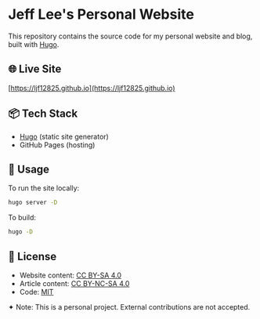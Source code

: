 # Jeff Lee's Personal Website

This repository contains the source code for my personal website and blog, built with [Hugo](https://gohugo.io/).

## 🌐 Live Site
[https://ljf12825.github.io](https://ljf12825.github.io)

## 📦 Tech Stack
- [Hugo](https://gohugo.io/) (static site generator)
- GitHub Pages (hosting)

## 🚀 Usage
To run the site locally:

```bash
hugo server -D
```
To build:
```bash
hugo -D
```

## 📜 License
- Website content: [CC BY-SA 4.0](https://creativecommons.org/licenses/by-sa/4.0/)
- Article content: [CC BY-NC-SA 4.0](https://creativecommons.org/licenses/by-nc-sa/4.0/)
- Code: [MIT](https://opensource.org/licenses/MIT)

✦ Note: This is a personal project. External contributions are not accepted.